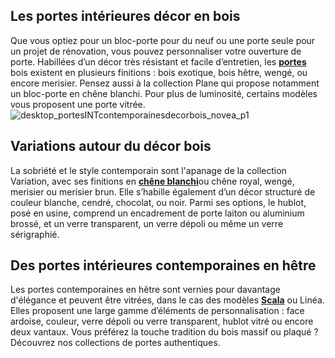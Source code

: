 ## Les portes intérieures décor en bois
Que vous optiez pour un bloc-porte pour du neuf ou une porte seule pour un projet de rénovation, vous pouvez personnaliser votre ouverture de porte. Habillées d’un décor très résistant et facile d’entretien, les **[portes](/portes-CCU0004/portes-interieur-CCN0085)** bois existent en plusieurs finitions : bois exotique, bois hêtre, wengé, ou encore merisier. Pensez aussi à la collection Plane qui propose notamment un bloc-porte en chêne blanchi.
Pour plus de luminosité, certains modèles vous proposent une porte vitrée.
![desktop_portesINTcontemporainesdecorbois_novea_p1](//statics.lapeyre.fr/img/contrib/2bdd4da3002008c8/desktop_portesINTcontemporainesdecorbois_novea_p1.jpg)
## Variations autour du décor bois
La sobriété et le style contemporain sont l'apanage de la collection Variation, avec ses finitions en [**chêne blanchi**](/bloc-porte-variation-chene-blanchi-FPC2399552)[](http://www.lapeyre.fr/bloc-porte-variation-chene-blanchi-FPC2399552)ou chêne royal, wengé, merisier ou merisier brun. Elle s’habille également d’un décor structuré de couleur blanche, cendré, chocolat, ou noir.
Parmi ses options, le hublot, posé en usine, comprend un encadrement de porte laiton ou aluminium brossé, et un verre transparent, un verre dépoli ou même un verre sérigraphié.
## Des portes intérieures contemporaines en hêtre
Les portes contemporaines en hêtre sont vernies pour davantage d'élégance et peuvent être vitrées, dans le cas des modèles [**Scala**](/bloc-porte-scala-hetre-FPC2402412) ou Linéa. Elles proposent une large gamme d’éléments de personnalisation : face ardoise, couleur, verre dépoli ou verre transparent, hublot vitré ou encore deux vantaux.
Vous préférez la touche tradition du bois massif ou plaqué ? Découvrez nos collections de portes authentiques.